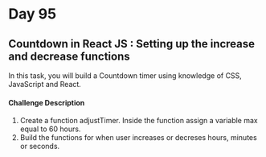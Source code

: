 # Day 95 

## Countdown in React JS : Setting up the increase and decrease functions
In this task, you will build a Countdown timer using knowledge of CSS, JavaScript and React.


#### Challenge Description 
1. Create a function adjustTimer. Inside the function assign a variable max equal to 60 hours. 
2. Build the functions for when user increases or decreses hours, minutes or seconds.